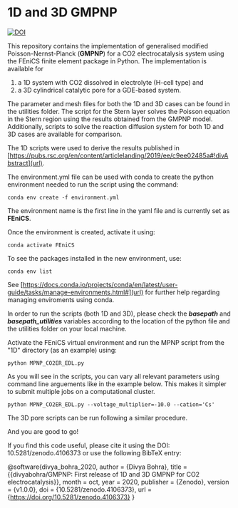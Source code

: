 # 1D and 3D GMPNP
[![DOI](https://zenodo.org/badge/295436920.svg)](https://zenodo.org/badge/latestdoi/295436920)

This repository contains the implementation of generalised modified Poisson-Nernst-Planck (**GMPNP**) for a CO2 electrocatalysis system using the FEniCS finite element package in Python. The implementation is available for 

1. a 1D system with CO2 dissolved in electrolyte (H-cell type) and 
2. a 3D cylindrical catalytic pore for a GDE-based system.

The parameter and mesh files for both the 1D and 3D cases can be found in the utilities folder. 
The script for the Stern layer solves the Poisson equation in the Stern region using the results obtained from the GMPNP model. 
Additionally, scripts to solve the reaction diffusion system for both 1D and 3D cases are available for comparison.

The 1D scripts were used to derive the results published in [https://pubs.rsc.org/en/content/articlelanding/2019/ee/c9ee02485a#!divAbstract](url).

The environment.yml file can be used with conda to create the python environment needed to run the script using the command:

`conda env create -f environment.yml`

The environment name is the first line in the yaml file and is currently set as **FEniCS**.

Once the environment is created, activate it using:

`conda activate FEniCS`

To see the packages installed in the new environment, use:

`conda env list`

See [https://docs.conda.io/projects/conda/en/latest/user-guide/tasks/manage-environments.html#](url) for further help regarding managing enviroments using conda. 

In order to run the scripts (both 1D and 3D), please check the ***basepath*** and ***basepath_utilities*** variables according to the location of the python file and the utilities folder on your local machine. 

Activate the FEniCS virtual environment and run the MPNP script from the "1D" directory (as an example) using:

`python MPNP_CO2ER_EDL.py`

As you will see in the scripts, you can vary all relevant parameters using command line arguements like in the example below. This makes it simpler to submit multiple jobs on a computational cluster.

`python MPNP_CO2ER_EDL.py --voltage_multiplier=-10.0 --cation='Cs'`

The 3D pore scripts can be run following a similar procedure.

And you are good to go!

If you find this code useful, please cite it using the DOI: 10.5281/zenodo.4106373 or use the following BibTeX entry: 

@software{divya_bohra_2020,
  author       = {Divya Bohra},
  title        = {{divyabohra/GMPNP: First release of 1D and 3D GMPNP 
                   for CO2 electrocatalysis}},
  month        = oct,
  year         = 2020,
  publisher    = {Zenodo},
  version      = {v1.0.0},
  doi          = {10.5281/zenodo.4106373},
  url          = {https://doi.org/10.5281/zenodo.4106373}
}

